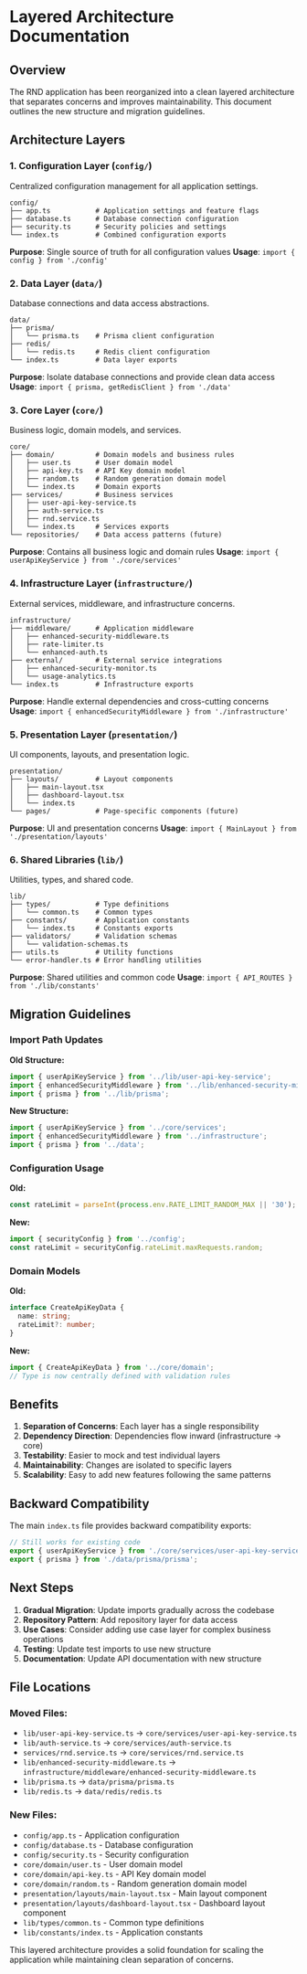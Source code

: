 # Layered Architecture Documentation

## Overview

The RND application has been reorganized into a clean layered architecture that separates concerns and improves maintainability. This document outlines the new structure and migration guidelines.

## Architecture Layers

### 1. Configuration Layer (`config/`)
Centralized configuration management for all application settings.

```
config/
├── app.ts           # Application settings and feature flags
├── database.ts      # Database connection configuration
├── security.ts      # Security policies and settings
└── index.ts         # Combined configuration exports
```

**Purpose**: Single source of truth for all configuration values
**Usage**: `import { config } from './config'`

### 2. Data Layer (`data/`)
Database connections and data access abstractions.

```
data/
├── prisma/
│   └── prisma.ts    # Prisma client configuration
├── redis/
│   └── redis.ts     # Redis client configuration
└── index.ts         # Data layer exports
```

**Purpose**: Isolate database connections and provide clean data access
**Usage**: `import { prisma, getRedisClient } from './data'`

### 3. Core Layer (`core/`)
Business logic, domain models, and services.

```
core/
├── domain/          # Domain models and business rules
│   ├── user.ts      # User domain model
│   ├── api-key.ts   # API Key domain model
│   ├── random.ts    # Random generation domain model
│   └── index.ts     # Domain exports
├── services/        # Business services
│   ├── user-api-key-service.ts
│   ├── auth-service.ts
│   ├── rnd.service.ts
│   └── index.ts     # Services exports
└── repositories/    # Data access patterns (future)
```

**Purpose**: Contains all business logic and domain rules
**Usage**: `import { userApiKeyService } from './core/services'`

### 4. Infrastructure Layer (`infrastructure/`)
External services, middleware, and infrastructure concerns.

```
infrastructure/
├── middleware/      # Application middleware
│   ├── enhanced-security-middleware.ts
│   ├── rate-limiter.ts
│   └── enhanced-auth.ts
├── external/        # External service integrations
│   ├── enhanced-security-monitor.ts
│   └── usage-analytics.ts
└── index.ts         # Infrastructure exports
```

**Purpose**: Handle external dependencies and cross-cutting concerns
**Usage**: `import { enhancedSecurityMiddleware } from './infrastructure'`

### 5. Presentation Layer (`presentation/`)
UI components, layouts, and presentation logic.

```
presentation/
├── layouts/         # Layout components
│   ├── main-layout.tsx
│   ├── dashboard-layout.tsx
│   └── index.ts
└── pages/           # Page-specific components (future)
```

**Purpose**: UI and presentation concerns
**Usage**: `import { MainLayout } from './presentation/layouts'`

### 6. Shared Libraries (`lib/`)
Utilities, types, and shared code.

```
lib/
├── types/           # Type definitions
│   └── common.ts    # Common types
├── constants/       # Application constants
│   └── index.ts     # Constants exports
├── validators/      # Validation schemas
│   └── validation-schemas.ts
├── utils.ts         # Utility functions
└── error-handler.ts # Error handling utilities
```

**Purpose**: Shared utilities and common code
**Usage**: `import { API_ROUTES } from './lib/constants'`

## Migration Guidelines

### Import Path Updates

**Old Structure:**
```typescript
import { userApiKeyService } from '../lib/user-api-key-service';
import { enhancedSecurityMiddleware } from '../lib/enhanced-security-middleware';
import { prisma } from '../lib/prisma';
```

**New Structure:**
```typescript
import { userApiKeyService } from '../core/services';
import { enhancedSecurityMiddleware } from '../infrastructure';
import { prisma } from '../data';
```

### Configuration Usage

**Old:**
```typescript
const rateLimit = parseInt(process.env.RATE_LIMIT_RANDOM_MAX || '30');
```

**New:**
```typescript
import { securityConfig } from '../config';
const rateLimit = securityConfig.rateLimit.maxRequests.random;
```

### Domain Models

**Old:**
```typescript
interface CreateApiKeyData {
  name: string;
  rateLimit?: number;
}
```

**New:**
```typescript
import { CreateApiKeyData } from '../core/domain';
// Type is now centrally defined with validation rules
```

## Benefits

1. **Separation of Concerns**: Each layer has a single responsibility
2. **Dependency Direction**: Dependencies flow inward (infrastructure → core)
3. **Testability**: Easier to mock and test individual layers
4. **Maintainability**: Changes are isolated to specific layers
5. **Scalability**: Easy to add new features following the same patterns

## Backward Compatibility

The main `index.ts` file provides backward compatibility exports:

```typescript
// Still works for existing code
export { userApiKeyService } from './core/services/user-api-key-service';
export { prisma } from './data/prisma/prisma';
```

## Next Steps

1. **Gradual Migration**: Update imports gradually across the codebase
2. **Repository Pattern**: Add repository layer for data access
3. **Use Cases**: Consider adding use case layer for complex business operations
4. **Testing**: Update test imports to use new structure
5. **Documentation**: Update API documentation with new structure

## File Locations

### Moved Files:
- `lib/user-api-key-service.ts` → `core/services/user-api-key-service.ts`
- `lib/auth-service.ts` → `core/services/auth-service.ts`
- `services/rnd.service.ts` → `core/services/rnd.service.ts`
- `lib/enhanced-security-middleware.ts` → `infrastructure/middleware/enhanced-security-middleware.ts`
- `lib/prisma.ts` → `data/prisma/prisma.ts`
- `lib/redis.ts` → `data/redis/redis.ts`

### New Files:
- `config/app.ts` - Application configuration
- `config/database.ts` - Database configuration
- `config/security.ts` - Security configuration
- `core/domain/user.ts` - User domain model
- `core/domain/api-key.ts` - API Key domain model
- `core/domain/random.ts` - Random generation domain model
- `presentation/layouts/main-layout.tsx` - Main layout component
- `presentation/layouts/dashboard-layout.tsx` - Dashboard layout component
- `lib/types/common.ts` - Common type definitions
- `lib/constants/index.ts` - Application constants

This layered architecture provides a solid foundation for scaling the application while maintaining clean separation of concerns.
